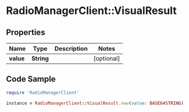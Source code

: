 # RadioManagerClient::VisualResult

## Properties

Name | Type | Description | Notes
------------ | ------------- | ------------- | -------------
**value** | **String** |  | [optional] 

## Code Sample

```ruby
require 'RadioManagerClient'

instance = RadioManagerClient::VisualResult.new(value: BASE64STRING)
```


